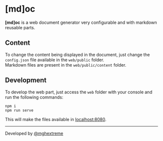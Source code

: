 # [md]oc

**\[md\]oc** is a web document generator very configurable and with markdown reusable parts.

## Content

To change the content being displayed in the document, just change the `config.json` file available in the `web/public` folder.  
Markdown files are present in the `web/public/content` folder.

## Development

To develop the web part, just access the `web` folder with your console and run the following commands:

```shell
npm i
npm run serve
```

This will make the files available in [localhost:8080](http://localhost:8080).

---

Developed by [@mghextreme](https://github.com/mghextreme/)